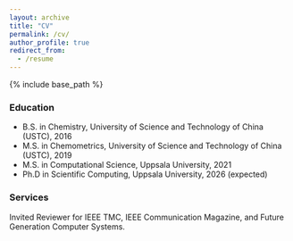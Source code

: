 ```yaml
---
layout: archive
title: "CV"
permalink: /cv/
author_profile: true
redirect_from:
  - /resume
---
```


{% include base_path %}

### Education
* B.S. in Chemistry, University of Science and Technology of China (USTC), 2016
* M.S. in Chemometrics, University of Science and Technology of China (USTC), 2019
* M.S. in Computational Science, Uppsala University, 2021
* Ph.D in Scientific Computing, Uppsala University, 2026 (expected)

### Services
Invited Reviewer for IEEE TMC, IEEE Communication Magazine, and Future Generation Computer Systems.
